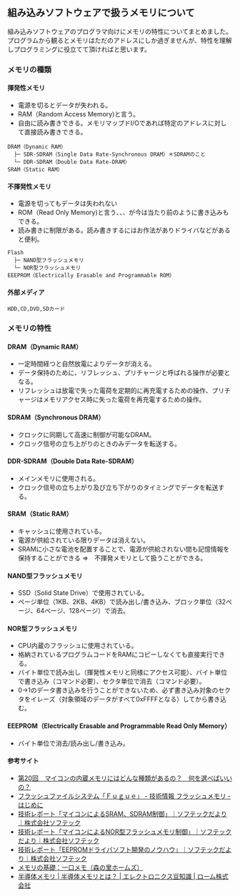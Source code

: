 ## 組み込みソフトウェアで扱うメモリについて
組み込みソフトウェアのプログラマ向けにメモリの特性についてまとめました。
プログラムから観るとメモリはただのアドレスにしか過ぎませんが、特性を理解しプログラミングに役立てて頂ければと思います。

### メモリの種類
#### 揮発性メモリ
* 電源を切るとデータが失われる。
* RAM（Random Access Memory)と言う。
* 自由に読み書きできる。メモリマップドI/Oであれば特定のアドレスに対して直接読み書きできる。
```text
DRAM（Dynamic RAM）
  ├─ SDR-SDRAM（Single Data Rate-Synchronous DRAM）＊SDRAMのこと
  └─ DDR-SDRAM（Double Data Rate-DRAM）
SRAM（Static RAM）
```
#### 不揮発性メモリ
* 電源を切ってもデータは失われない
* ROM（Read Only Memory)と言う、、、が今は当たり前のように書き込みもできる。
* 読み書きに制限がある。読み書きするにはお作法がありドライバなどがあると便利。
```text
Flash
  ├─ NAND型フラッシュメモリ
  └─ NOR型フラッシュメモリ
EEEPROM（Electrically Erasable and Programmable ROM）
```
#### 外部メディア
```text
HDD,CD,DVD,SDカード
```
### メモリの特性
#### DRAM（Dynamic RAM）
* 一定時間経つと自然放電によりデータが消える。
* データ保持のために、リフレッシュ、プリチャージと呼ばれる操作が必要となる。
* リフレッシュは放電で失った電荷を定期的に再充電するための操作、プリチャージはメモリアクセス時に失った電荷を再充電するための操作。
#### SDRAM（Synchronous DRAM）
* クロックに同期して高速に制御が可能なDRAM。
* クロック信号の立ち上がりのときのみデータを転送する。
#### DDR-SDRAM（Double Data Rate-SDRAM）
* メインメモリに使用される。
* クロック信号の立ち上がり及び立ち下がりのタイミングでデータを転送する。
#### SRAM（Static RAM）
* キャッシュに使用されている。
* 電源が供給されている限りデータは消えない。
* SRAMに小さな電池を配置することで、電源が供給されない間も記憶情報を保持することができる  ⇒　不揮発メモリとして扱うことができる。
#### NAND型フラッシュメモリ
* SSD（Solid State Drive）で使用されている。
* ページ単位（1KB、2KB、4KB）で読み出し/書き込み、ブロック単位（32ページ、64ページ、128ページ）で消去。
#### NOR型フラッシュメモリ
* CPU内蔵のフラッシュに使用されている。
* 格納されているプログラムコードをRAMにコピーしなくても直接実行できる。
* バイト単位で読み出し（揮発性メモリと同様にアクセス可能）、バイト単位で書き込み（コマンド必要）、セクタ単位で消去（コマンド必要）。
* 0→1のデータ書き込みを行うことができないため、必ず書き込み対象のセクタをイレーズ（対象領域のデータがすべて0xFFFFとなる）してから書き込む。
#### EEEPROM（Electrically Erasable and Programmable Read Only Memory）
* バイト単位で消去/読み出し/書き込み。
#### 参考サイト
+ [第20回　マイコンの内蔵メモリにはどんな種類があるの？　何を選べばいいの？](https://edn.itmedia.co.jp/edn/articles/1604/25/news008.html)
+ [フラッシュファイルシステム「Ｆｕｇｕｅ」 - 技術情報 フラッシュメモリ - はじめに](http://www.kyoto-sr.co.jp/products/fugue/techinfo/if-intro.html)
+ [技術レポート「マイコンによるSRAM、SDRAM制御」｜ソフテックだより｜株式会社ソフテック](https://www.softech.co.jp/mm_080206_firm.htm)
+ [技術レポート「マイコンによるNOR型フラッシュメモリ制御」｜ソフテックだより｜株式会社ソフテック](https://www.softech.co.jp/mm_090603_firm.htm)
+ [技術レポート「EEPROMドライバソフト開発のノウハウ」｜ソフテックだより｜株式会社ソフテック](https://www.softech.co.jp/mm_131002_firm.htm)
+ [メモリの基礎：一口メモ（森の里ホームズ）](http://www.mh.rgr.jp/memo/mp0024.htm)
+ [半導体メモリ | 半導体メモリとは？ | エレクトロニクス豆知識 | ローム株式会社](https://www.rohm.co.jp/electronics-basics/memory/memory_what1)



